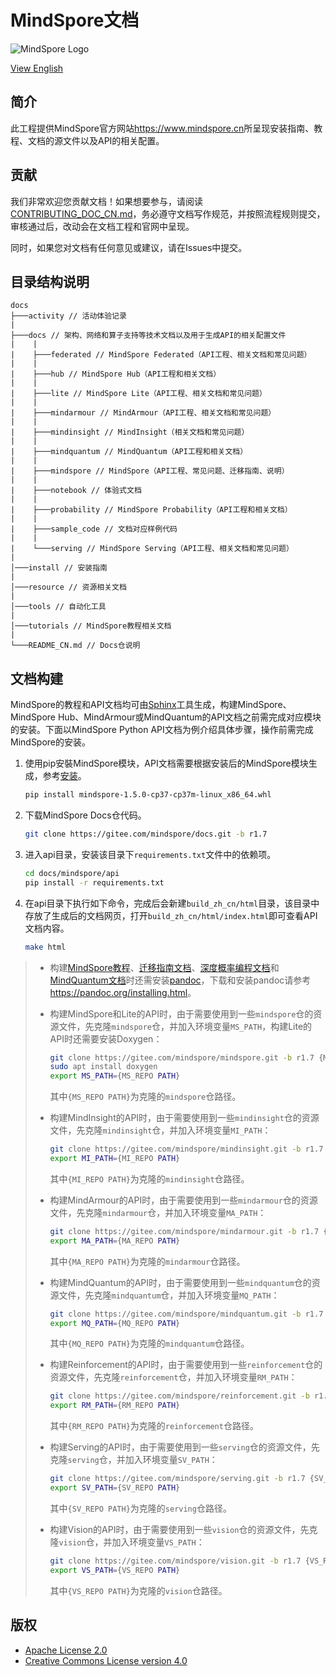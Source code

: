 ﻿# MindSpore文档

![MindSpore Logo](resource/MindSpore-logo.png)

[View English](./README.md)

## 简介

此工程提供MindSpore官方网站<https://www.mindspore.cn>所呈现安装指南、教程、文档的源文件以及API的相关配置。

## 贡献

我们非常欢迎您贡献文档！如果想要参与，请阅读[CONTRIBUTING_DOC_CN.md](./CONTRIBUTING_DOC_CN.md)，务必遵守文档写作规范，并按照流程规则提交，审核通过后，改动会在文档工程和官网中呈现。

同时，如果您对文档有任何意见或建议，请在Issues中提交。

## 目录结构说明

```text
docs
├───activity // 活动体验记录
|
├───docs // 架构、网络和算子支持等技术文档以及用于生成API的相关配置文件
|    |
|    ├───federated // MindSpore Federated（API工程、相关文档和常见问题）
|    |
|    ├───hub // MindSpore Hub（API工程和相关文档）
|    |
|    ├───lite // MindSpore Lite（API工程、相关文档和常见问题）
|    |
|    ├───mindarmour // MindArmour（API工程、相关文档和常见问题）
|    |
|    ├───mindinsight // MindInsight（相关文档和常见问题）
|    |
|    ├───mindquantum // MindQuantum（API工程和相关文档）
|    |
|    ├───mindspore // MindSpore（API工程、常见问题、迁移指南、说明）
|    |
|    ├───notebook // 体验式文档
|    |
|    ├───probability // MindSpore Probability（API工程和相关文档）
|    |
|    ├───sample_code // 文档对应样例代码
|    |
|    └───serving // MindSpore Serving（API工程、相关文档和常见问题）
|
│───install // 安装指南
|
│───resource // 资源相关文档
|
│───tools // 自动化工具
|
│───tutorials // MindSpore教程相关文档
|
└───README_CN.md // Docs仓说明
```

## 文档构建

MindSpore的教程和API文档均可由[Sphinx](https://www.sphinx-doc.org/en/master/)工具生成，构建MindSpore、MindSpore Hub、MindArmour或MindQuantum的API文档之前需完成对应模块的安装。下面以MindSpore Python API文档为例介绍具体步骤，操作前需完成MindSpore的安装。

1. 使用pip安裝MindSpore模块，API文档需要根据安装后的MindSpore模块生成，参考[安装](https://www.mindspore.cn/install)。

   ```bash
   pip install mindspore-1.5.0-cp37-cp37m-linux_x86_64.whl
   ```

2. 下载MindSpore Docs仓代码。

   ```bash
   git clone https://gitee.com/mindspore/docs.git -b r1.7
   ```

3. 进入api目录，安装该目录下`requirements.txt`文件中的依赖项。

   ```bash
   cd docs/mindspore/api
   pip install -r requirements.txt
   ```

4. 在api目录下执行如下命令，完成后会新建`build_zh_cn/html`目录，该目录中存放了生成后的文档网页，打开`build_zh_cn/html/index.html`即可查看API文档内容。

   ```bash
   make html
   ```

> - 构建[MindSpore教程](https://gitee.com/mindspore/docs/tree/r1.7/tutorials)、[迁移指南文档](https://gitee.com/mindspore/docs/tree/r1.7/docs/mindspore/source_zh_cn/migration_guide)、[深度概率编程文档](https://gitee.com/mindspore/docs/tree/r1.7/docs/probability/docs)和[MindQuantum文档](https://gitee.com/mindspore/docs/tree/r1.7/docs/mindquantum/docs)时还需安装[pandoc](https://pandoc.org/)，下载和安装pandoc请参考<https://pandoc.org/installing.html>。
>
> - 构建MindSpore和Lite的API时，由于需要使用到一些`mindspore`仓的资源文件，先克隆`mindspore`仓，并加入环境变量`MS_PATH`，构建Lite的API时还需要安装Doxygen：
>
>   ```bash
>   git clone https://gitee.com/mindspore/mindspore.git -b r1.7 {MS_REPO PATH}
>   sudo apt install doxygen
>   export MS_PATH={MS_REPO PATH}
>   ```
>
>   其中`{MS_REPO PATH}`为克隆的`mindspore`仓路径。
>
> - 构建MindInsight的API时，由于需要使用到一些`mindinsight`仓的资源文件，先克隆`mindinsight`仓，并加入环境变量`MI_PATH`：
>
>   ```bash
>   git clone https://gitee.com/mindspore/mindinsight.git -b r1.7 {MI_REPO PATH}
>   export MI_PATH={MI_REPO PATH}
>   ```
>
>   其中`{MI_REPO PATH}`为克隆的`mindinsight`仓路径。
>
> - 构建MindArmour的API时，由于需要使用到一些`mindarmour`仓的资源文件，先克隆`mindarmour`仓，并加入环境变量`MA_PATH`：
>
>   ```bash
>   git clone https://gitee.com/mindspore/mindarmour.git -b r1.7 {MA_REPO PATH}
>   export MA_PATH={MA_REPO PATH}
>   ```
>
>   其中`{MA_REPO PATH}`为克隆的`mindarmour`仓路径。
>
> - 构建MindQuantum的API时，由于需要使用到一些`mindquantum`仓的资源文件，先克隆`mindquantum`仓，并加入环境变量`MQ_PATH`：
>
>   ```bash
>   git clone https://gitee.com/mindspore/mindquantum.git -b r1.7 {MQ_REPO PATH}
>   export MQ_PATH={MQ_REPO PATH}
>   ```
>
>   其中`{MQ_REPO PATH}`为克隆的`mindquantum`仓路径。
>
> - 构建Reinforcement的API时，由于需要使用到一些`reinforcement`仓的资源文件，先克隆`reinforcement`仓，并加入环境变量`RM_PATH`：
>
>   ```bash
>   git clone https://gitee.com/mindspore/reinforcement.git -b r1.7 {RM_REPO PATH}
>   export RM_PATH={RM_REPO PATH}
>   ```
>
>   其中`{RM_REPO PATH}`为克隆的`reinforcement`仓路径。
>
> - 构建Serving的API时，由于需要使用到一些`serving`仓的资源文件，先克隆`serving`仓，并加入环境变量`SV_PATH`：
>
>   ```bash
>   git clone https://gitee.com/mindspore/serving.git -b r1.7 {SV_REPO PATH}
>   export SV_PATH={SV_REPO PATH}
>   ```
>
>   其中`{SV_REPO PATH}`为克隆的`serving`仓路径。
>
> - 构建Vision的API时，由于需要使用到一些`vision`仓的资源文件，先克隆`vision`仓，并加入环境变量`VS_PATH`：
>
>   ```bash
>   git clone https://gitee.com/mindspore/vision.git -b r1.7 {VS_REPO PATH}
>   export VS_PATH={VS_REPO PATH}
>   ```
>
>   其中`{VS_REPO PATH}`为克隆的`vision`仓路径。

## 版权

- [Apache License 2.0](LICENSE)
- [Creative Commons License version 4.0](LICENSE-CC-BY-4.0)
